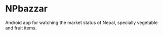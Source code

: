 # NPbazzar

Android app for watching the market status of Nepal, specially vegetable and fruit items.
